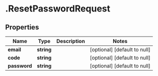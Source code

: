 # .ResetPasswordRequest

## Properties
Name | Type | Description | Notes
------------ | ------------- | ------------- | -------------
**email** | **string** |  | [optional] [default to null]
**code** | **string** |  | [optional] [default to null]
**password** | **string** |  | [optional] [default to null]


